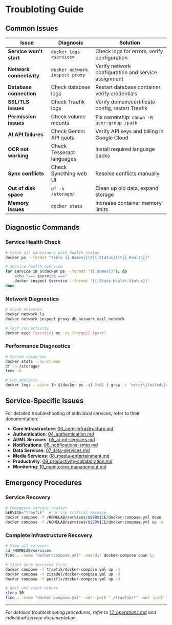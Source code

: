 # Troubloting Guide

## Common Issues

| Issue                    | Diagnosis                      | Solution                                            |
| ------------------------ | ------------------------------ | --------------------------------------------------- |
| **Service won't start**  | `docker logs <service>`        | Check logs for errors, verify configuration         |
| **Network connectivity** | `docker network inspect proxy` | Verify network configuration and service assignment |
| **Database connection**  | Check database logs            | Restart database container, verify credentials      |
| **SSL/TLS issues**       | Check Traefik logs             | Verify domain/certificate config, restart Traefik   |
| **Permission issues**    | Check volume mounts            | Fix ownership: `chown -R user:group /path`          |
| **AI API failures**      | Check Gemini API quota         | Verify API keys and billing in Google Cloud         |
| **OCR not working**      | Check Tesseract languages      | Install required language packs                     |
| **Sync conflicts**       | Check Syncthing web UI         | Resolve conflicts manually                          |
| **Out of disk space**    | `df -h /storage/`              | Clean up old data, expand storage                   |
| **Memory issues**        | `docker stats`                 | Increase container memory limits                    |

## Diagnostic Commands

### Service Health Check
```bash
# Check all containers with health status
docker ps --format "table {{.Names}}\t{{.Status}}\t{{.Health}}"

# Service health overview
for service in $(docker ps --format "{{.Names}}"); do
    echo "=== $service ==="
    docker inspect $service --format '{{.State.Health.Status}}'
done
```

### Network Diagnostics
```bash
# Check networks
docker network ls
docker network inspect proxy db_network mail_network

# Test connectivity
docker exec [service] nc -zv [target] [port]
```

### Performance Diagnostics
```bash
# System resources
docker stats --no-stream
df -h /storage/
free -h

# Log analysis
docker logs --since 1h $(docker ps -q) 2>&1 | grep -i "error\|failed\|exception"
```

## Service-Specific Issues

For detailed troubleshooting of individual services, refer to their documentation:

- **Core Infrastructure**: [03_core-infrastructure.md](03_core-infrastructure.md)
- **Authentication**: [04_authentication.md](04_authentication.md)
- **AI/ML Services**: [05_ai-ml-services.md](05_ai-ml-services.md)
- **Notifications**: [06_notifications-smtp.md](06_notifications-smtp.md)
- **Data Services**: [07_data-services.md](07_data-services.md)
- **Media Services**: [08_media-entertainment.md](08_media-entertainment.md)
- **Productivity**: [09_productivity-collaboration.md](09_productivity-collaboration.md)
- **Monitoring**: [10_monitoring-management.md](10_monitoring-management.md)

## Emergency Procedures

### Service Recovery
```bash
# Emergency service restart
SERVICE="traefik"  # or any critical service
docker compose -f /HOMELAB/services/$SERVICE/docker-compose.yml down
docker compose -f /HOMELAB/services/$SERVICE/docker-compose.yml up -d
```

### Complete Infrastructure Recovery
```bash
# Stop all services
cd /HOMELAB/services
find . -name "docker-compose.yml" -execdir docker-compose down \;

# Start core services first
docker compose -f traefik/docker-compose.yml up -d
docker compose -f zitadel/docker-compose.yml up -d
docker compose -f postfix/docker-compose.yml up -d

# Wait and start others
sleep 30
find . -name "docker-compose.yml" -not -path "./traefik/*" -not -path "./zitadel/*" -not -path "./postfix/*" -execdir docker-compose up -d \;
```

---

*For detailed troubleshooting procedures, refer to [12_operations.md](12_operations.md) and individual service documentation.*
